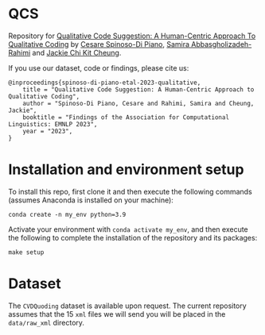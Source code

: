 # QCS
Repository for [Qualitative Code Suggestion: A Human-Centric Approach To Qualitative Coding](https://aclanthology.org/2023.findings-emnlp.993/) by [Cesare Spinoso-Di Piano](https://cesare-spinoso.github.io/), [Samira Abbasgholizadeh-Rahimi](https://rahimislab.ca/) and [Jackie Chi Kit Cheung](https://www.cs.mcgill.ca/~jcheung/index.html).

If you use our dataset, code or findings, please cite us:
```
@inproceedings{spinoso-di-piano-etal-2023-qualitative,
    title = "Qualitative Code Suggestion: A Human-Centric Approach to Qualitative Coding",
    author = "Spinoso-Di Piano, Cesare and Rahimi, Samira and Cheung, Jackie",
    booktitle = "Findings of the Association for Computational Linguistics: EMNLP 2023",
    year = "2023",
}

```

# Installation and environment setup
To install this repo, first clone it and then execute the following commands (assumes Anaconda is installed on your machine):
```
conda create -n my_env python=3.9
```
Activate your environment with `conda activate my_env`, and then execute the following to complete the installation of the repository and its packages:
```
make setup
```

# Dataset
The `CVDQuoding` dataset is available upon request. The current repository assumes that the 15 `xml` files we will send you will be placed in the `data/raw_xml` directory.

